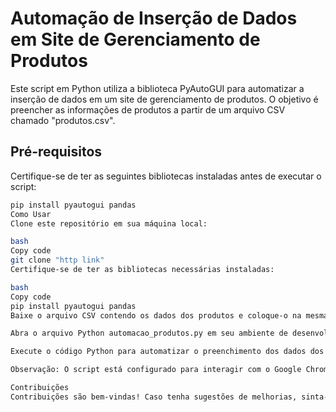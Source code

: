 # Automação de Inserção de Dados em Site de Gerenciamento de Produtos

Este script em Python utiliza a biblioteca PyAutoGUI para automatizar a inserção de dados em um site de gerenciamento de produtos. O objetivo é preencher as informações de produtos a partir de um arquivo CSV chamado "produtos.csv".

## Pré-requisitos
Certifique-se de ter as seguintes bibliotecas instaladas antes de executar o script:
```bash
pip install pyautogui pandas
Como Usar
Clone este repositório em sua máquina local:

bash
Copy code
git clone "http link"
Certifique-se de ter as bibliotecas necessárias instaladas:

bash
Copy code
pip install pyautogui pandas
Baixe o arquivo CSV contendo os dados dos produtos e coloque-o na mesma pasta do projeto.

Abra o arquivo Python automacao_produtos.py em seu ambiente de desenvolvimento Python.

Execute o código Python para automatizar o preenchimento dos dados dos produtos no site.

Observação: O script está configurado para interagir com o Google Chrome. Certifique-se de ter o Chrome instalado em seu sistema.

Contribuições
Contribuições são bem-vindas! Caso tenha sugestões de melhorias, sinta-se à vontade para abrir uma issue ou enviar um pull request.
